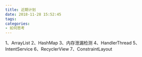 ```yaml
---
title: 近期计划
date: 2018-11-28 15:52:45
tags:
categories:
- 如何思考
---
```

1、ArrayList
2、HashMap
3、内存泄漏检测
4、HandlerThread
5、IntentService
6、RecyclerView
7、ConstraintLayout